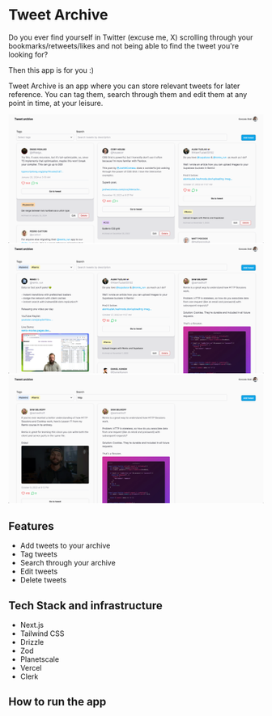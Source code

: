 # Tweet Archive

Do you ever find yourself in Twitter (excuse me, X) scrolling through your bookmarks/retweets/likes and not being able
to find the tweet you're looking for?

Then this app is for you :)

Tweet Archive is an app where you can store relevant tweets for later reference. You can tag them, search through them
and edit them at any point in time, at your leisure.

<img src="__images/screenshot1.png" alt="Tweet archive screeenshot" />
<img src="__images/screenshot2.png" alt="Tweet archive screeenshot with tags applied" />
<img src="__images/screenshot3.png" alt="Tweet archive screeenshot with tags and search applied" />

## Features

- Add tweets to your archive
- Tag tweets
- Search through your archive
- Edit tweets
- Delete tweets

## Tech Stack and infrastructure

- Next.js
- Tailwind CSS
- Drizzle
- Zod
- Planetscale
- Vercel
- Clerk

## How to run the app

